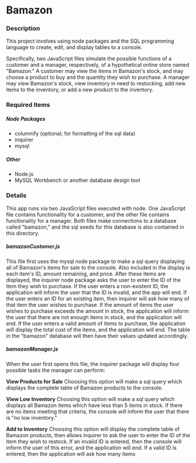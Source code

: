 # Bamazon

### Description

This project involves using node packages and the SQL programming language to create, edit, and display tables to a console.

Specifically, two JavaScript files simulate the possible functions of a customer and a manager, respectively, of a hypothetical online store named "Bamazon." A customer may view the items in Bamazon's stock, and may choose a product to buy and the quantity they wish to purchase. A manager may view Bamazon's stock, view inventory in need to restocking, add new items to the inventory, or add a new product to the inventory.

### Required Items

##### Node Packages
* columnify (optional; for formatting of the sql data)
* inquirer
* mysql

##### Other
* Node.js
* MySQL Workbench or another database design tool

### Details

This app runs via two JavaScript files executed with node. One JavaScript file contains functionality for a customer, and the other file contains functionality for a manager. Both files make connections to a database called "bamazon," and the sql seeds for this database is also contained in this directory. 

##### bamazonCustomer.js

This file first uses the mysql node package to make a sql query displaying all of Bamazon's items for sale to the console. Also included in the display is each item's ID, amount remaining, and price. After these items are displayed, the inquirer node package asks the user to enter the ID of the item they wish to purchase. If the user enters a non-existent ID, the application will inform the user that the ID is invalid, and the app will end. If the user enters an ID for an existing item, then inquirer will ask how many of that item the user wishes to purchase. If the amount of items the user wishes to purchase exceeds the amount in stock, the application will inform the user that there are not enough items in stock, and the application will end. If the user enters a valid amount of items to purchase, the application will display the total cost of the items, and the application will end. The table in the "bamazon" database will then have their values updated accordingly.

##### bamazonManager.js

When the user first opens this file, the inquirer package will display four possible tasks the manager can perform:

__View Products for Sale__
Choosing this option will make a sql query which displays the complete table of Bamazon products to the console.

__View Low Inventory__
Choosing this option will make a sql query which displays all Bamazon items which have less than 5 items in stock. If there are no items meeting that criteria, the console will inform the user that there is "no low inventory."

__Add to Inventory__
Choosing this option will display the complete table of Bamazon products, then allows inquirer to ask the user to enter the ID of the item they wish to restock. If an invalid ID is entered, then the console will inform the user of this error, and the application will end. If a valid ID is entered, then the application will ask how many items 